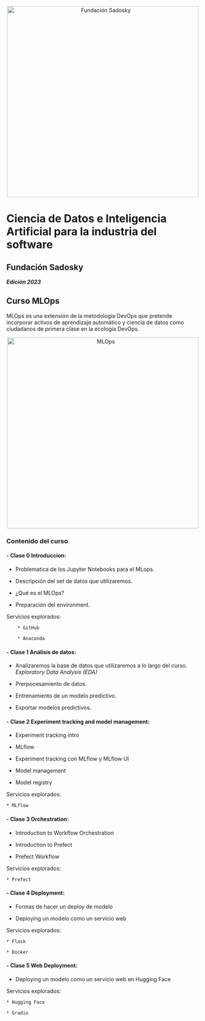 <p align="center">
    <img width="500" src="https://fundacionsadosky.org.ar/wp-content/uploads/2022/08/logo.png" alt="Fundación Sadosky">
</p>

# **Ciencia de Datos e Inteligencia Artificial para la industria del software**

## Fundación Sadosky

***Edición 2023*** 

## Curso MLOps

MLOps es una extensión de la metodología DevOps que pretende incorporar activos de aprendizaje automático y ciencia de datos como ciudadanos de primera clase en la ecología DevOps.

<p align="center">
    <img width="500" src="https://upload.wikimedia.org/wikipedia/commons/thumb/5/56/MLOps_venn_diagram.png/733px-MLOps_venn_diagram.png" alt="MLOps">
</p>

### Contenido del curso

#### - **Clase 0 Introduccion:**

* Problematica de los Jupyter Notebooks para el MLops.

* Descripción del set de datos que utilizaremos.

* ¿Qué es el MLOps?

* Preparación del environment.

Servicios explorados:

        * GitHub

        * Anaconda

#### - **Clase 1 Análisis de datos:**
    
* Analizaremos la base de datos que utilizaremos a lo largo del curso. *Exploratory Data Analysis (EDA)*

* Prerpocesamiento de datos. 

* Entrenamiento de un modelo predictivo. 

* Exportar modelos predictivos. 

#### - **Clase 2 Experiment tracking and model management:**

* Experiment tracking intro

* MLflow

* Experiment tracking con MLflow y MLflow UI

* Model management

* Model registry

Servicios explorados:

    * MLflow

#### - **Clase 3 Orchestration:**

* Introduction to Workflow Orchestration

* Introduction to Prefect

* Prefect Workflow

Servicios explorados:

    * Prefect


#### - **Clase 4 Deployment:**

* Formas de hacer un deploy de modelo

* Deploying un modelo como un servicio web

Servicios explorados:

    * Flask
    
    * Docker

#### - **Clase 5 Web Deployment:**

* Deploying un modelo como un servicio web en Hugging Face

Servicios explorados:

    * Hugging Face
    
    * Gradio